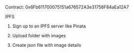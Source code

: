 Contract: 0x6Fb611700075151a676572A3e31758F84aEa12A7

IPFS

1. Sign up to an IPFS server like Pinata

2. Upload folder with images

3. Create json file with image details
    